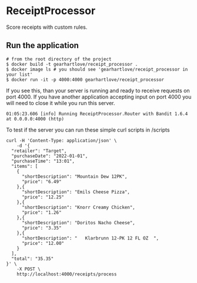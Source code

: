 # ReceiptProcessor

Score receipts with custom rules.

## Run the application

```
# from the root directory of the project
$ docker build -t gearhartlove/receipt_processor .
$ docker image ls # you should see 'gearhartlove/receipt_processor in your list'
$ docker run -it -p 4000:4000 gearhartlove/receipt_processor 
```

If you see this, than your server is running and ready to receive requests on port 4000. 
If you have another application accepting input on port 4000 you will need to close it while 
you run this server.

```
01:05:23.606 [info] Running ReceiptProcessor.Router with Bandit 1.6.4 at 0.0.0.0:4000 (http)
```

To test if the server you can run these simple curl scripts in /scripts
```
curl -H 'Content-Type: application/json' \
	-d '{
  "retailer": "Target",
  "purchaseDate": "2022-01-01",
  "purchaseTime": "13:01",
  "items": [
    {
      "shortDescription": "Mountain Dew 12PK",
      "price": "6.49"
    },{
      "shortDescription": "Emils Cheese Pizza",
      "price": "12.25"
    },{
      "shortDescription": "Knorr Creamy Chicken",
      "price": "1.26"
    },{
      "shortDescription": "Doritos Nacho Cheese",
      "price": "3.35"
    },{
      "shortDescription": "   Klarbrunn 12-PK 12 FL OZ  ",
      "price": "12.00"
    }
  ],
  "total": "35.35"
}' \
	-X POST \
	http://localhost:4000/receipts/process

```
